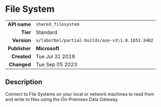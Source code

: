 # File System
| | |
|-:|-|
|**API name**|`shared_filesystem`|
|**Tier**|Standard|
|**Version**|`u/laborbol/partial-builds/ase-v3\1.0.1653.3402`|
|**Publisher**|**Microsoft**|
|**Created**|Tue Jul 31 2018|
|**Changed**|Tue Sep 05 2023|

## Description
Connect to File Systems on your local or network machines to read from and write to files using the On-Premises Data Gateway.
